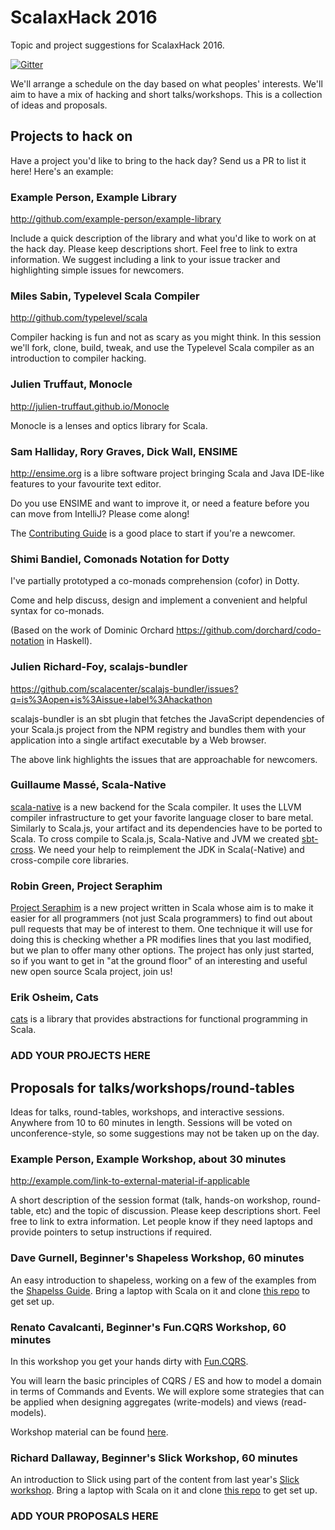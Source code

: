 # ScalaxHack 2016

Topic and project suggestions for ScalaxHack 2016.

[![Gitter](https://badges.gitter.im/underscoreio/scalaxhack-2016.svg)](https://gitter.im/underscoreio/scalaxhack-2016?utm_source=badge&utm_medium=badge&utm_campaign=pr-badge)

We'll arrange a schedule on the day based on what peoples' interests.
We'll aim to have a mix of hacking and short talks/workshops.
This is a collection of ideas and proposals.

## Projects to hack on

Have a project you'd like to bring to the hack day? 
Send us a PR to list it here! Here's an example:

### Example Person, Example Library

  http://github.com/example-person/example-library

  Include a quick description of the library 
  and what you'd like to work on at the hack day.
  Please keep descriptions short.
  Feel free to link to extra information.
  We suggest including a link to your issue tracker
  and highlighting simple issues for newcomers.

### Miles Sabin, Typelevel Scala Compiler

  http://github.com/typelevel/scala

  Compiler hacking is fun and not as scary as you might think.
  In this session we'll fork, clone, build, tweak, 
  and use the Typelevel Scala compiler 
  as an introduction to compiler hacking.

### Julien Truffaut, Monocle

  http://julien-truffaut.github.io/Monocle  
  
  Monocle is a lenses and optics library for Scala.

### Sam Halliday, Rory Graves, Dick Wall, ENSIME

  http://ensime.org is a libre software project bringing Scala and Java IDE-like features to your favourite text editor.
   
  Do you use ENSIME and want to improve it, or need a feature before you can move from IntelliJ? Please come along! 
   
  The [Contributing Guide](http://ensime.org/contributing) is a good place to start if you're a newcomer.
 
### Shimi Bandiel, Comonads Notation for Dotty

  I've partially prototyped a co-monads comprehension (cofor) in Dotty. 
  
  Come and help discuss, design and implement a convenient and helpful syntax for co-monads.
  
  (Based on the work of Dominic Orchard https://github.com/dorchard/codo-notation in Haskell).
  
### Julien Richard-Foy, scalajs-bundler

  https://github.com/scalacenter/scalajs-bundler/issues?q=is%3Aopen+is%3Aissue+label%3Ahackathon

  scalajs-bundler is an sbt plugin that fetches the JavaScript dependencies
  of your Scala.js project from the NPM registry and bundles them with your
  application into a single artifact executable by a Web browser.

  The above link highlights the issues that are approachable for newcomers.
  
### Guillaume Massé, Scala-Native
  
  [scala-native](https://github.com/scala-native/scala-native/issues?q=is%3Aopen+is%3Aissue+label%3Acomponent%3Ajavalib) is a new backend for the Scala compiler. It uses the LLVM compiler infrastructure to get your favorite language closer to bare metal. Similarly to Scala.js, your artifact and its dependencies have to be ported to Scala. To cross compile to Scala.js, Scala-Native and JVM we created [sbt-cross](https://github.com/scala-native/sbt-cross). We need your help to reimplement the JDK in Scala(-Native) and cross-compile core libraries.

### Robin Green, Project Seraphim

  [Project Seraphim](https://github.com/greenrd/project-seraphim/issues) is
  a new project written in Scala whose aim is to make it easier for
  all programmers (not just Scala programmers) to find out about pull
  requests that may be of interest to them. One technique it will use
  for doing this is checking whether a PR modifies lines that you last
  modified, but we plan to offer many other options. The project has
  only just started, so if you want to get in "at the ground floor" of
  an interesting and useful new open source Scala project, join us!

### Erik Osheim, Cats

  [cats](https://github.com/typelevel/cats/issues?q=is%3Aopen+is%3Aissue+label%3A%22low-hanging+fruit%22)
  is a library that provides abstractions for functional programming in Scala.

### ADD YOUR PROJECTS HERE

## Proposals for talks/workshops/round-tables

Ideas for talks, round-tables, workshops, and interactive sessions.
Anywhere from 10 to 60 minutes in length.
Sessions will be voted on unconference-style,
so some suggestions may not be taken up on the day.

### Example Person, Example Workshop, about 30 minutes

  http://example.com/link-to-external-material-if-applicable

  A short description of the session format
  (talk, hands-on workshop, round-table, etc)
  and the topic of discussion.
  Please keep descriptions short.
  Feel free to link to extra information.
  Let people know if they need laptops and
  provide pointers to setup instructions if required.
 
### Dave Gurnell, Beginner's Shapeless Workshop, 60 minutes

  An easy introduction to shapeless, 
  working on a few of the examples from the
  [Shapelss Guide](http://github.com/underscoreio/shapeless-guide).
  Bring a laptop with Scala on it and 
  clone [this repo](http://github.com/underscoreio/shapeless-guide-code) to get set up.

### Renato Cavalcanti, Beginner's Fun.CQRS Workshop, 60 minutes
 
  In this workshop you get your hands dirty with [Fun.CQRS](https://github.com/strongtyped/fun-cqrs). 
  
  You will learn the basic principles of CQRS / ES and how to model a domain in terms of Commands and Events. We will explore some strategies that can be applied when designing aggregates (write-models) and views (read-models).
  
  Workshop material can be found [here](https://github.com/strongtyped/fun-cqrs-order-demo).

### Richard Dallaway, Beginner's Slick Workshop, 60 minutes

  An introduction to Slick using part of the content from last year's
  [Slick workshop](https://vimeo.com/148074461).
  Bring a laptop with Scala on it and 
  clone [this repo](http://github.com/underscoreio/essential-slick-code) to get set up.
 
### ADD YOUR PROPOSALS HERE
